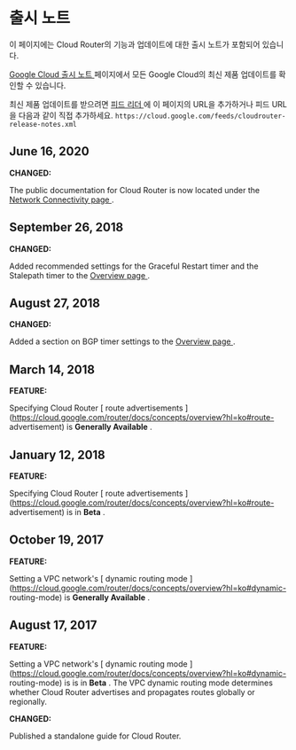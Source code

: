 #  출시 노트

이 페이지에는 Cloud Router의 기능과 업데이트에 대한 출시 노트가 포함되어 있습니다.

[ Google Cloud 출시 노트 ](https://cloud.google.com/release-notes?hl=ko) 페이지에서 모든
Google Cloud의 최신 제품 업데이트를 확인할 수 있습니다.

최신 제품 업데이트를 받으려면 [ 피드 리더
](https://wikipedia.org/wiki/Comparison_of_feed_aggregators) 에 이 페이지의 URL을
추가하거나 피드 URL을 다음과 같이 직접 추가하세요. ` https://cloud.google.com/feeds/cloudrouter-
release-notes.xml `

##  June 16, 2020

**CHANGED:**

The public documentation for Cloud Router is now located under the [ Network
Connectivity page ](https://cloud.google.com/network-connectivity/docs/?hl=ko)
.

##  September 26, 2018

**CHANGED:**

Added recommended settings for the Graceful Restart timer and the Stalepath
timer to the [ Overview page
](https://cloud.google.com/router/docs/concepts/overview?hl=ko#timer-settings)
.

##  August 27, 2018

**CHANGED:**

Added a section on BGP timer settings to the [ Overview page
](https://cloud.google.com/router/docs/concepts/overview?hl=ko#timer-settings)
.

##  March 14, 2018

**FEATURE:**

Specifying Cloud Router [ route advertisements
](https://cloud.google.com/router/docs/concepts/overview?hl=ko#route-
advertisement) is **Generally Available** .

##  January 12, 2018

**FEATURE:**

Specifying Cloud Router [ route advertisements
](https://cloud.google.com/router/docs/concepts/overview?hl=ko#route-
advertisement) is in **Beta** .

##  October 19, 2017

**FEATURE:**

Setting a VPC network's [ dynamic routing mode
](https://cloud.google.com/router/docs/concepts/overview?hl=ko#dynamic-
routing-mode) is **Generally Available** .

##  August 17, 2017

**FEATURE:**

Setting a VPC network's [ dynamic routing mode
](https://cloud.google.com/router/docs/concepts/overview?hl=ko#dynamic-
routing-mode) is is in **Beta** . The VPC dynamic routing mode determines
whether Cloud Router advertises and propagates routes globally or regionally.

**CHANGED:**

Published a standalone guide for Cloud Router.


